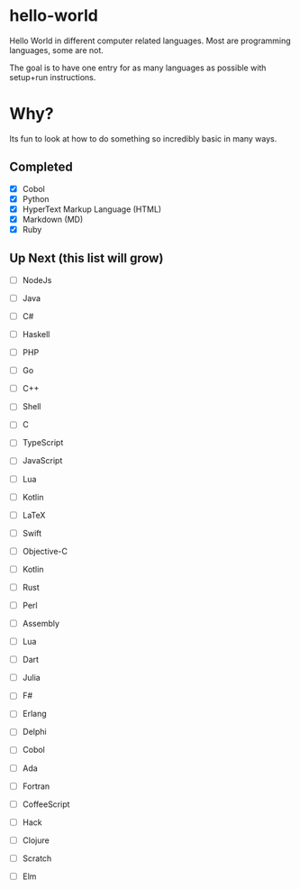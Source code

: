 # hello-world
Hello World in different computer related languages. Most are programming languages, some are not.

The goal is to have one entry for as many languages as possible with setup+run instructions.

# Why?
Its fun to look at how to do something so incredibly basic in many ways.

## Completed
- [x] Cobol
- [x] Python
- [x] HyperText Markup Language (HTML)
- [x] Markdown (MD)
- [x] Ruby 

## Up Next (this list will grow)
- [ ] NodeJs
- [ ] Java
- [ ] C#
- [ ] Haskell
- [ ] PHP
- [ ] Go
- [ ] C++
- [ ] Shell
- [ ] C
- [ ] TypeScript
- [ ] JavaScript
- [ ] Lua
- [ ] Kotlin
- [ ] LaTeX
- [ ] Swift
- [ ] Objective-C
- [ ] Kotlin
- [ ] Rust
- [ ] Perl
- [ ] Assembly
- [ ] Lua
- [ ] Dart
- [ ] Julia
- [ ] F#
- [ ] Erlang
- [ ] Delphi
- [ ] Cobol
- [ ] Ada
- [ ] Fortran
- [ ] CoffeeScript
- [ ] Hack
- [ ] Clojure
- [ ] Scratch
- [ ] Elm

